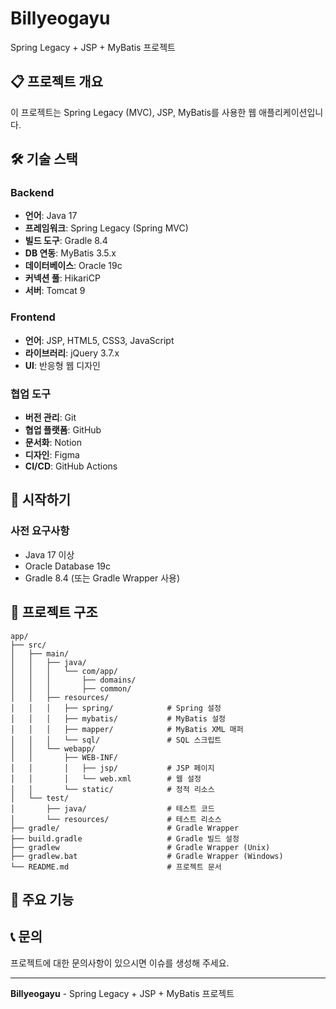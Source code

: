 # Billyeogayu

Spring Legacy + JSP + MyBatis 프로젝트

## 📋 프로젝트 개요

이 프로젝트는 Spring Legacy (MVC), JSP, MyBatis를 사용한 웹 애플리케이션입니다.

## 🛠️ 기술 스택

### Backend
- **언어**: Java 17
- **프레임워크**: Spring Legacy (Spring MVC)
- **빌드 도구**: Gradle 8.4
- **DB 연동**: MyBatis 3.5.x
- **데이터베이스**: Oracle 19c
- **커넥션 풀**: HikariCP
- **서버**: Tomcat 9

### Frontend
- **언어**: JSP, HTML5, CSS3, JavaScript
- **라이브러리**: jQuery 3.7.x
- **UI**: 반응형 웹 디자인

### 협업 도구
- **버전 관리**: Git
- **협업 플랫폼**: GitHub
- **문서화**: Notion
- **디자인**: Figma
- **CI/CD**: GitHub Actions

## 🚀 시작하기

### 사전 요구사항

- Java 17 이상
- Oracle Database 19c
- Gradle 8.4 (또는 Gradle Wrapper 사용)


## 📁 프로젝트 구조

```
app/
├── src/
│   ├── main/
│   │   ├── java/
│   │   │   └── com/app/
│   │   │       ├── domains/
│   │   │       ├── common/
│   │   ├── resources/
│   │   │   ├── spring/            # Spring 설정
│   │   │   ├── mybatis/           # MyBatis 설정
│   │   │   ├── mapper/            # MyBatis XML 매퍼
│   │   │   └── sql/               # SQL 스크립트
│   │   └── webapp/
│   │       ├── WEB-INF/
│   │       │   ├── jsp/           # JSP 페이지
│   │       │   └── web.xml        # 웹 설정
│   │       └── static/            # 정적 리소스
│   └── test/
│       ├── java/                  # 테스트 코드
│       └── resources/             # 테스트 리소스
├── gradle/                        # Gradle Wrapper
├── build.gradle                   # Gradle 빌드 설정
├── gradlew                        # Gradle Wrapper (Unix)
├── gradlew.bat                    # Gradle Wrapper (Windows)
└── README.md                      # 프로젝트 문서

```

## 🔧 주요 기능

## 📞 문의

프로젝트에 대한 문의사항이 있으시면 이슈를 생성해 주세요.

---

**Billyeogayu** - Spring Legacy + JSP + MyBatis 프로젝트
